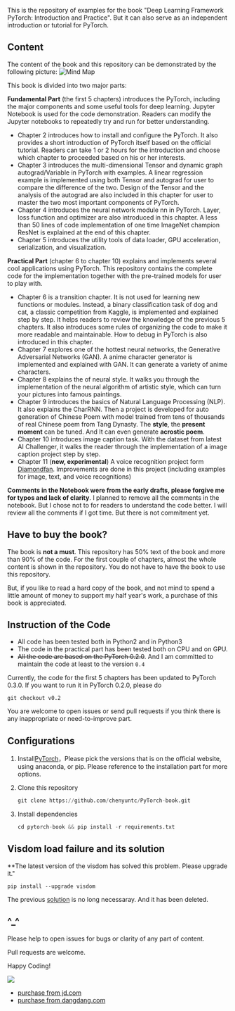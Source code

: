 This is the repository of examples for the book "Deep Learning Framework PyTorch: Introduction and Practice". But it can also serve as an independent introduction or tutorial for PyTorch.

## Content

The content of the book and this repository can be demonstrated by the following picture:
![Mind Map](http://7zh43r.com2.z0.glb.clouddn.com/del/mindmap.png)

This book is divided into two major parts:

**Fundamental Part** (the first 5 chapters) introduces the PyTorch, including the major components and some useful tools for deep learning. Jupyter Notebook is used for the code demonstration. Readers can modify the Jupyter notebooks to repeatedly try and run for better understanding.

- Chapter 2 introduces how to install and configure the PyTorch. It also provides a short introduction of PyTorch itself based on the official tutorial. Readers can take 1 or 2 hours for the introduction and choose which chapter to proceeded based on his or her interests.
- Chapter 3 introduces the multi-dimensional Tensor and dynamic graph autograd/Variable in PyTorch with examples. A linear regression example is implemented using both Tensor and autograd for user to compare the difference of the two. Design of the Tensor and the analysis of the autograd are also included in this chapter for user to master the two most important components of PyTorch.
- Chapter 4 introduces the neural network module nn in PyTorch. Layer, loss function and  optimizer are also introduced in this chapter. A less than 50 lines of code implementation of one time ImageNet champion ResNet is explained at the end of this chapter.
- Chapter 5 introduces the utility tools of data loader, GPU acceleration, serialization, and visualization.

**Practical Part** (chapter 6 to chapter 10) explains and implements several cool applications using PyTorch. This repository contains the complete code for the implementation together with the pre-trained models for user to play with.

- Chapter 6 is a transition chapter. It is not used for learning new functions or modules. Instead, a binary classification task of dog and cat, a classic competition from Kaggle, is implemented and explained step by step. It helps readers to review the knowledge of the previous 5 chapters. It also introduces some rules of organizing the code to make it more readable and maintainable. How to debug in PyTorch is also introduced in this chapter.
- Chapter 7 explores one of the hottest neural networks, the Generative Adversarial Networks (GAN). A anime character generator is implemented and explained with GAN. It can generate a variety of anime characters.
- Chapter 8 explains the of neural style. It walks you through the implementation of the neural algorithm of artistic style, which can turn your pictures into famous paintings.
- Chapter 9 introduces the basics of Natural Language Processing (NLP). It also explains the CharRNN. Then a project is developed for auto generation of Chinese Poem with model trained from tens of thousands of real Chinese poem from Tang Dynasty. The **style**, the **present moment** can be tuned. And It can even generate **acrostic poem**.
- Chapter 10 introduces image caption task. With the dataset from latest AI Challenger, it walks the reader through the implementation of a image caption project step by step.
- Chapter 11 (**new, experimental**) A voice recognition project form [Diamondfan](https://github.com/Diamondfan). Improvements are done in this project (including examples for image, text, and voice recognitions)


**Comments in the Notebook were from the early drafts, please forgive me for typos and lack of clarity**. I planned to remove all the comments in the notebook. But I chose not to for readers to understand the code better. I will review all the comments if I got time. But there is not commitment yet. 

## Have to buy the book?

The book is **not a must**. This repository has 50% text of the book and more than 90% of the code. For the first couple of chapters, almost the whole content is shown in the repository. You do not have to have the book to use this repository.

But, if you like to read a hard copy of the book, and not mind to spend a little amount of money to support my half year's work, a purchase of this book is appreciated.

## Instruction of the Code

- All code has been tested both in Python2 and in Python3
- The code in the practical part has been tested both on CPU and on GPU.
- ~~All the code are based on the PyTorch 0.2.0~~.  And I am committed to maintain the code at least to the version `0.4`

Currently, the code for the first 5 chapters has been updated to PyTorch 0.3.0. If you want to run it in PyTorch 0.2.0, please do
```
git checkout v0.2
```

You are welcome to open issues or send pull requests if you think there is any inappropriate or need-to-improve part.

## Configurations

1. Install[PyTorch](http://pytorch.org)，Please pick the versions that is on the official website, using anaconda, or pip. Please reference to the installation part for more options.

2. Clone this repository

   ```python
   git clone https://github.com/chenyuntc/PyTorch-book.git
   ```

3. Install dependencies

   ```python
   cd pytorch-book && pip install -r requirements.txt
   ```

## Visdom load failure and its solution
**The latest version of the visdom has solved this problem. Please upgrade it."
```
pip install --upgrade visdom
```
The previous [solution](https://github.com/chenyuntc/pytorch-book/blob/2c8366137b691aaa8fbeeea478cc1611c09e15f5/README.md#visdom%E6%89%93%E4%B8%8D%E5%BC%80%E5%8F%8A%E5%85%B6%E8%A7%A3%E5%86%B3%E6%96%B9%E6%A1%88) is no long necessaray. And it has been deleted.

## ^_^

Please help to open issues for bugs or clarity of any part of content.


Pull requests are welcome.

Happy Coding!

![](http://img14.360buyimg.com/n1/jfs/t13339/32/2463730198/217483/e8148c6b/5a41277dNbd1470c1.jpg)

- [purchase from jd.com](https://search.jd.com/Search?keyword=pytorch%20入门与实践&enc=utf-8&wq=pytorch%20入门与实践&pvid=8b0d91d7108845ad8cbaf596326f3eb3)
- [purchase from dangdang.com](http://search.dangdang.com/?key=pytorch%20%C8%EB%C3%C5%D3%EB%CA%B5%BC%F9&act=input)
